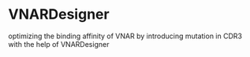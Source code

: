 # VNARDesigner
optimizing the binding affinity of VNAR by introducing mutation in CDR3 with the help of VNARDesigner
